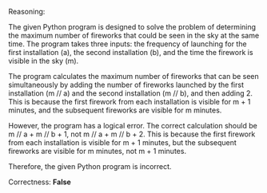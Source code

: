 Reasoning:

The given Python program is designed to solve the problem of determining the maximum number of fireworks that could be seen in the sky at the same time. The program takes three inputs: the frequency of launching for the first installation (a), the second installation (b), and the time the firework is visible in the sky (m).

The program calculates the maximum number of fireworks that can be seen simultaneously by adding the number of fireworks launched by the first installation (m // a) and the second installation (m // b), and then adding 2. This is because the first firework from each installation is visible for m + 1 minutes, and the subsequent fireworks are visible for m minutes.

However, the program has a logical error. The correct calculation should be m // a + m // b + 1, not m // a + m // b + 2. This is because the first firework from each installation is visible for m + 1 minutes, but the subsequent fireworks are visible for m minutes, not m + 1 minutes.

Therefore, the given Python program is incorrect.

Correctness: **False**